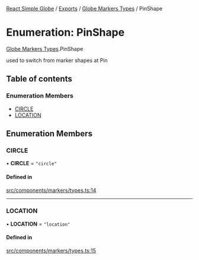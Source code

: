 [React Simple Globe](../README.md) / [Exports](../modules.md) / [Globe Markers Types](../modules/Globe_Markers_Types.md) / PinShape

# Enumeration: PinShape

[Globe Markers Types](../modules/Globe_Markers_Types.md).PinShape

used to switch from marker shapes at Pin

## Table of contents

### Enumeration Members

- [CIRCLE](Globe_Markers_Types.PinShape.md#circle)
- [LOCATION](Globe_Markers_Types.PinShape.md#location)

## Enumeration Members

### CIRCLE

• **CIRCLE** = ``"circle"``

#### Defined in

[src/components/markers/types.ts:14](https://github.com/Gaushao/d3-react-globe/blob/4f7a1a2/src/components/markers/types.ts#L14)

___

### LOCATION

• **LOCATION** = ``"location"``

#### Defined in

[src/components/markers/types.ts:15](https://github.com/Gaushao/d3-react-globe/blob/4f7a1a2/src/components/markers/types.ts#L15)
